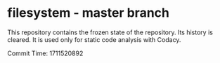 # filesystem - master branch

This repository contains the frozen state of the repository.
Its history is cleared. It is used only for static code
analysis with Codacy.

Commit Time: 1711520892